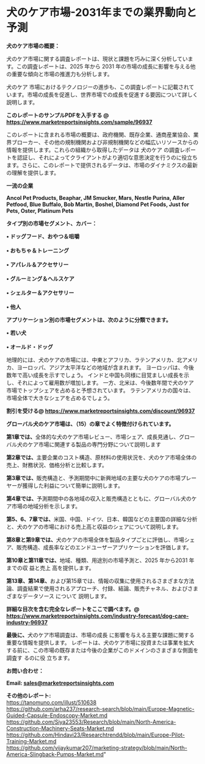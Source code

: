 # 犬のケア市場-2031年までの業界動向と予測

<strong><b>犬のケア市場の概要：</b></strong>

犬のケア市場に関する調査レポートは、現状と課題を巧みに深く分析しています。この調査レポートは、2025 年から 2031 年の市場の成長に影響を与える他の重要な傾向と市場の推進力も分析します。

犬のケア 市場におけるテクノロジーの進歩も、この調査レポートに記載されています。市場の成長を促進し、世界市場での成長を促進する要因について詳しく説明します。

<strong>このレポートのサンプルPDFを入手する @ <a href=https://www.marketreportsinsights.com/sample/96937>https://www.marketreportsinsights.com/sample/96937</a></strong>

このレポートに含まれる市場の概要は、政府機関、既存企業、通商産業協会、業界ブローカー、その他の規制機関および非規制機関などの幅広いリソースからの情報を提供します。これらの組織から取得したデータは 犬のケア の調査レポートを認証し、それによってクライアントがより適切な意思決定を行うのに役立ちます。さらに、このレポートで提供されるデータは、市場のダイナミクスの最新の理解を提供します。

<strong>一流の企業</strong>

<strong><b>Ancol Pet Products, Beaphar, JM Smucker, Mars, Nestle Purina, Aller Petfood, Blue Buffalo, Bob Martin, Boshel, Diamond Pet Foods, Just for Pets, Oster, Platinum Pets</b></strong>

<strong><b>タイプ別の市場セグメント、カバー：</b></strong>

<strong>• ドッグフード、おやつ＆咀嚼<br><br>• おもちゃ＆トレーニング<br><br>• アパレル＆アクセサリー<br><br>• グルーミング＆ヘルスケア<br><br>• シェルター＆アクセサリー<br><br>• 他人</strong>

<strong><b>アプリケーション別の市場セグメントは、次のように分類できます。</b></strong>

<strong>• 若い犬<br><br>• オールド・ドッグ</strong>

 地理的には、犬のケアの市場には、中東とアフリカ、ラテンアメリカ、北アメリカ、ヨーロッパ、アジア太平洋などの地域が含まれます。 ヨーロッパは、今後数年で高い成長を示すでしょう。 インドと中国も同様に目覚ましい成長を示し、それによって雇用数が増加します。 一方、北米は、今後数年間で犬のケア市場でトップシェアを占めると予想されています。 ラテンアメリカの国々は、市場全体で大きなシェアを占めるでしょう。

<strong>割引を受ける@ <a href=https://www.marketreportsinsights.com/discount/96937>https://www.marketreportsinsights.com/discount/96937</a></strong>

<strong><b>グローバル犬のケア市場は、（15）の章でよく特徴付けられています。</b></strong>

<strong><b>第</b></strong><strong><b>1章では、</b></strong>全体的な犬のケア市場レビュー、市場シェア、成長見通し、グローバル犬のケア市場に関連する製品の専門分野について説明します

<strong><b>第2章では、</b></strong>主要企業のコスト構造、原材料の使用状況を、犬のケア市場全体の売上、財務状況、価格分析と比較します。

<strong><b>第3章では、</b></strong>販売構造と、予測期間中に新興地域の主要な犬のケアの市場プレーヤーが獲得した利益について簡単に説明します。

<strong><b>第4章では、</b></strong>予測期間中の各地域の収入と販売構造とともに、グローバル犬のケア市場の地域分析を示します。

<strong><b>第5、6、7章では、</b></strong>米国、中国、ドイツ、日本、韓国などの主要国の詳細な分析と、犬のケアの市場における売上高と収益のシェアについて説明します。

<strong><b>第8章と第9章では、</b></strong>犬のケアの市場全体を製品タイプごとに評価し、市場シェア、販売構造、成長率などのエンドユーザーアプリケーションを評価します。

<strong><b>第10章と第11章では、</b></strong>地域、種類、用途別の市場予測と、2025 年から2031 年までの収 益と売上 高を提供します。

<strong><b>第13章、第14章、</b></strong>および第15章では、情報の収集に使用されるさまざまな方法論、調査結果で使用されるアプローチ、付録、結論、販売チャネル、およびさまざまなデータソース について 説明します。

<strong>詳細な目次を含む完全なレポートをここで調べます。@ <a href=https://www.marketreportsinsights.com/industry-forecast/dog-care-industry-96937>https://www.marketreportsinsights.com/industry-forecast/dog-care-industry-96937</a></strong>

<strong><b>最後に、</b></strong>犬のケア市場調査は、市場の成長 に影響を</a>与える主要な課題に関する重要な情報を提供します。 レポートは、犬のケア市場に投資または事業を拡大する前に、この市場の既存または今後の企業がこのドメインのさまざまな側面を調査す るのに役 立ちます。

<strong><b>お問い合わせ：</b></strong>

<strong>Email: </strong><a href=mailto:sales@marketreportsinsights.com><strong>sales@marketreportsinsights.com</strong></a>

<strong>その他のレポート:</strong>
<br>
<a href=https://tanomuno.com/illust/510638>https://tanomuno.com/illust/510638</a>
<br>
<a href=https://github.com/arha237/research-search/blob/main/Europe-Magnetic-Guided-Capsule-Endoscopy-Market.md>https://github.com/arha237/research-search/blob/main/Europe-Magnetic-Guided-Capsule-Endoscopy-Market.md</a>
<br>
<a href=https://github.com/Siya23553/Research/blob/main/North-America-Construction-Machinery-Seats-Market.md>https://github.com/Siya23553/Research/blob/main/North-America-Construction-Machinery-Seats-Market.md</a>
<br>
<a href=https://github.com/Hindavi23/Researchtrendd/blob/main/Europe-Pilot-Training-Market.md>https://github.com/Hindavi23/Researchtrendd/blob/main/Europe-Pilot-Training-Market.md</a>
<br>
<a href=https://github.com/vijaykumar207/marketing-strategy/blob/main/North-America-Slingback-Pumps-Market.md>https://github.com/vijaykumar207/marketing-strategy/blob/main/North-America-Slingback-Pumps-Market.md</a>"
